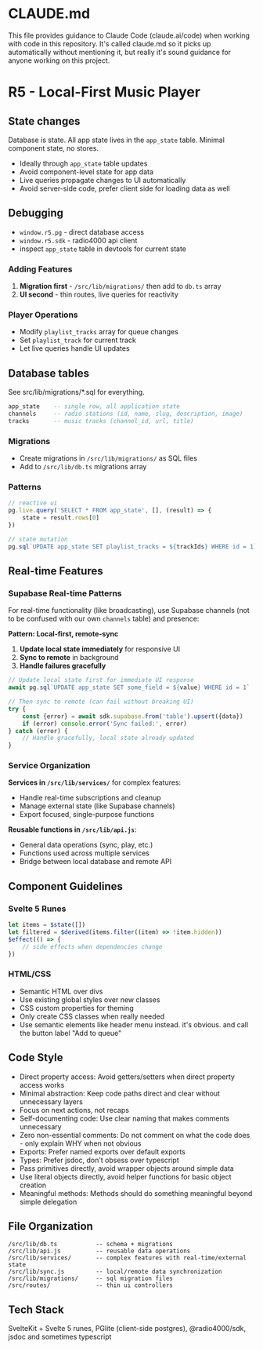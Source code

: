 # CLAUDE.md

This file provides guidance to Claude Code (claude.ai/code) when working with code in this repository.
It's called claude.md so it picks up automatically without mentioning it, but really it's sound guidance
for anyone working on this project.

# R5 - Local-First Music Player

## State changes

Database is state. All app state lives in the `app_state` table. Minimal component state, no stores.

- Ideally through `app_state` table updates
- Avoid component-level state for app data
- Live queries propagate changes to UI automatically
- Avoid server-side code, prefer client side for loading data as well

## Debugging

- `window.r5.pg` - direct database access
- `window.r5.sdk` - radio4000 api client
- inspect `app_state` table in devtools for current state

### Adding Features

1. **Migration first** - `/src/lib/migrations/` then add to `db.ts` array
2. **UI second** - thin routes, live queries for reactivity

### Player Operations

- Modify `playlist_tracks` array for queue changes
- Set `playlist_track` for current track
- Let live queries handle UI updates

## Database tables

See src/lib/migrations/\*.sql for everything.

```sql
app_state    -- single row, all application state
channels     -- radio stations (id, name, slug, description, image)
tracks       -- music tracks (channel_id, url, title)
```

### Migrations

- Create migrations in `/src/lib/migrations/` as SQL files
- Add to `/src/lib/db.ts` migrations array

### Patterns

```js
// reactive ui
pg.live.query('SELECT * FROM app_state', [], (result) => {
	state = result.rows[0]
})

// state mutation
pg.sql`UPDATE app_state SET playlist_tracks = ${trackIds} WHERE id = 1`
```

## Real-time Features

### Supabase Real-time Patterns

For real-time functionality (like broadcasting), use Supabase channels (not to be confused with our own `channels` table) and presence:

**Pattern: Local-first, remote-sync**

1. **Update local state immediately** for responsive UI
2. **Sync to remote** in background
3. **Handle failures gracefully**

```js
// Update local state first for immediate UI response
await pg.sql`UPDATE app_state SET some_field = ${value} WHERE id = 1`

// Then sync to remote (can fail without breaking UI)
try {
	const {error} = await sdk.supabase.from('table').upsert({data})
	if (error) console.error('Sync failed:', error)
} catch (error) {
	// Handle gracefully, local state already updated
}
```

### Service Organization

**Services in `/src/lib/services/`** for complex features:

- Handle real-time subscriptions and cleanup
- Manage external state (like Supabase channels)
- Export focused, single-purpose functions

**Reusable functions in `/src/lib/api.js`**:

- General data operations (sync, play, etc.)
- Functions used across multiple services
- Bridge between local database and remote API

## Component Guidelines

### Svelte 5 Runes

```js
let items = $state([])
let filtered = $derived(items.filter((item) => !item.hidden))
$effect(() => {
	// side effects when dependencies change
})
```

### HTML/CSS

- Semantic HTML over divs
- Use existing global styles over new classes
- CSS custom properties for theming
- Only create CSS classes when really needed
- Use semantic elements like header menu instead. it's obvious. and call the button label "Add to queue"

## Code Style

- Direct property access: Avoid getters/setters when direct property access works
- Minimal abstraction: Keep code paths direct and clear without unnecessary layers
- Focus on next actions, not recaps
- Self-documenting code: Use clear naming that makes comments unnecessary
- Zero non-essential comments: Do not comment on what the code does - only explain WHY when not obvious
- Exports: Prefer named exports over default exports
- Types: Prefer jsdoc, don't obsess over typescript
- Pass primitives directly, avoid wrapper objects around simple data
- Use literal objects directly, avoid helper functions for basic object creation
- Meaningful methods: Methods should do something meaningful beyond simple delegation

## File Organization

```
/src/lib/db.ts           -- schema + migrations
/src/lib/api.js          -- reusable data operations
/src/lib/services/       -- complex features with real-time/external state
/src/lib/sync.js         -- local/remote data synchronization
/src/lib/migrations/     -- sql migration files
/src/routes/             -- thin ui controllers
```

## Tech Stack

SvelteKit + Svelte 5 runes, PGlite (client-side postgres), @radio4000/sdk, jsdoc and sometimes typescript